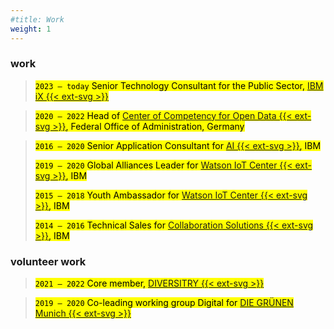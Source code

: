 ```yaml
---
#title: Work
weight: 1
---
```

### work
><mark>`2023 — today` Senior Technology Consultant for the Public Sector, [IBM iX {{< ext-svg >}}](https://ibmix.de/)</mark> 

>
><mark>`2020 — 2022` Head of [Center of Competency for Open Data {{< ext-svg >}}](https://www.bva.bund.de/DE/Services/Behoerden/Beratung/Beratungszentrum/OpenData/opendata_node.html), Federal Office of Administration, Germany</mark> 

>
><mark>`2016 — 2020` Senior Application Consultant for [AI {{< ext-svg >}}](https://www.ibm.com/artificial-intelligence), IBM</mark>
>
><mark>`2019 — 2020` Global Alliances Leader for [Watson IoT Center {{< ext-svg >}}](https://www.ibm.com/internet-of-things/learn/munich-center), IBM</mark> 
>
><mark>`2015 — 2018` Youth Ambassador for [Watson IoT Center {{< ext-svg >}}](https://www.ibm.com/internet-of-things/learn/munich-center), IBM</mark> 
>
><mark>`2014 — 2016` Technical Sales for [Collaboration Solutions {{< ext-svg >}}](https://newsroom.ibm.com/2018-12-06-HCL-Technologies-to-Acquire-Select-IBM-Software-Products-for-1-8B), IBM</mark> 

### volunteer work
><mark>`2021 — 2022` Core member, [DIVERSITRY {{< ext-svg >}}](https://www.diversitry.com/)</mark>

><mark>`2019 — 2020` Co-leading working group Digital for [DIE GRÜNEN Munich {{< ext-svg >}}](https://www.gruene-muenchen.de/partei/arbeitskreise/)</mark>